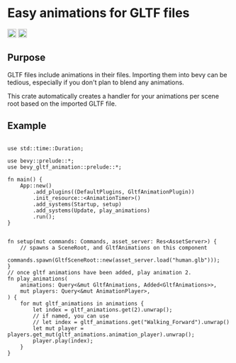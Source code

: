 # Easy animations for GLTF files

[<img alt="github" src="https://img.shields.io/badge/github-dsgallups/bevy_gltf_animation?style=for-the-badge&labelColor=555555&logo=github" height="20">](https://github.com/dsgallups/bevy_gltf_animation)
[<img alt="crates.io" src="https://img.shields.io/crates/v/bevy_gltf_animation.svg?style=for-the-badge&color=fc8d62&logo=rust" height="20">](https://crates.io/crates/bevy_gltf_animation)

## Purpose
GLTF files include animations in their files. Importing them into bevy can be tedious, especially if you don't plan to blend any animations.

This crate automatically creates a handler for your animations per scene root based on the imported GLTF file.

## Example

```rust, ignore

use std::time::Duration;

use bevy::prelude::*;
use bevy_gltf_animation::prelude::*;

fn main() {
    App::new()
        .add_plugins((DefaultPlugins, GltfAnimationPlugin))
        .init_resource::<AnimationTimer>()
        .add_systems(Startup, setup)
        .add_systems(Update, play_animations)
        .run();
}


fn setup(mut commands: Commands, asset_server: Res<AssetServer>) {
    // spawns a SceneRoot, and GltfAnimations on this component
    commands.spawn(GltfSceneRoot::new(asset_server.load("human.glb")));
}
// once gltf animations have been added, play animation 2.
fn play_animations(
    animations: Query<&mut GltfAnimations, Added<GltfAnimations>>,
    mut players: Query<&mut AnimationPlayer>,
) {
    for mut gltf_animations in animations {
        let index = gltf_animations.get(2).unwrap();
        // if named, you can use
        // let index = gltf_animations.get("Walking_Forward").unwrap()
        let mut player = players.get_mut(gltf_animations.animation_player).unwrap();
        player.play(index);
    }
}
```
